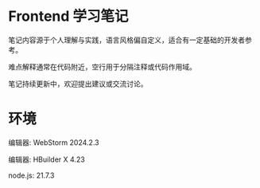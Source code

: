 # Frontend 学习笔记

笔记内容源于个人理解与实践，语言风格偏自定义，适合有一定基础的开发者参考。

难点解释通常在代码附近，空行用于分隔注释或代码作用域。

笔记持续更新中，欢迎提出建议或交流讨论。

# 环境

编辑器: WebStorm 2024.2.3

编辑器: HBuilder X 4.23

node.js: 21.7.3

